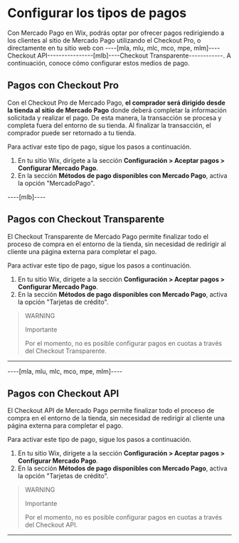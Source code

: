 # Configurar los tipos de pagos

Con Mercado Pago en Wix, podrás optar por ofrecer pagos redirigiendo a los clientes al sitio de Mercado Pago utilizando el Checkout Pro, o directamente en tu sitio web con ----[mla, mlu, mlc, mco, mpe, mlm]----Checkout API----------------[mlb]----Checkout Transparente------------. A continuación, conoce cómo configurar estos medios de pago.

## Pagos con Checkout Pro 

Con el Checkout Pro de Mercado Pago, **el comprador será dirigido desde la tienda al sitio de Mercado Pago** donde deberá completar la información solicitada y realizar el pago. De esta manera, la transacción se procesa y completa fuera del entorno de su tienda. Al finalizar la transacción, el comprador puede ser retornado a tu tienda.

Para activar este tipo de pago, sigue los pasos a continuación.

1. En tu sitio Wix, dirígete a la sección **Configuración > Aceptar pagos > Configurar Mercado Pago**.
1. En la sección **Métodos de pago disponibles con Mercado Pago**, activa la opción "MercadoPago".

----[mlb]----
## Pagos con Checkout Transparente

El Checkout Transparente de Mercado Pago permite finalizar todo el proceso de compra en el entorno de la tienda, sin necesidad de redirigir al cliente una página externa para completar el pago.

Para activar este tipo de pago, sigue los pasos a continuación.

1. En tu sitio Wix, dirígete a la sección **Configuración > Aceptar pagos > Configurar Mercado Pago**.
1. En la sección **Métodos de pago disponibles con Mercado Pago**, activa la opción "Tarjetas de crédito".

> WARNING
>
> Importante
>
> Por el momento, no es posible configurar pagos en cuotas a través del Checkout Transparente.

------------

----[mla, mlu, mlc, mco, mpe, mlm]----
## Pagos con Checkout API

El Checkout API de Mercado Pago permite finalizar todo el proceso de compra en el entorno de la tienda, sin necesidad de redirigir al cliente una página externa para completar el pago.

Para activar este tipo de pago, sigue los pasos a continuación.

1. En tu sitio Wix, dirígete a la sección **Configuración > Aceptar pagos > Configurar Mercado Pago**.
1. En la sección **Métodos de pago disponibles con Mercado Pago**, activa la opción "Tarjetas de crédito".

> WARNING
>
> Importante
>
> Por el momento, no es posible configurar pagos en cuotas a través del Checkout API.

------------